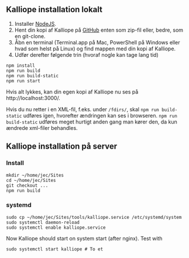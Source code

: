 ## Kalliope installation lokalt

1. Installer [NodeJS](https://nodejs.org/en/).
2. Hent din kopi af Kalliope på [GitHub](https://github.com/thabz/Kalliope.git) enten som zip-fil eller, bedre, som en git-clone.
3. Åbn en terminal (Terminal.app på Mac, PowerShell på Windows eller hvad som helst på Linux) og find mappen med din kopi af Kalliope.
4. Udfør derefter følgende trin (hvoraf nogle kan tage lang tid)
  ```shell
  npm install
  npm run build
  npm run build-static
  npm run start
  ```
Hvis alt lykkes, kan din egen kopi af Kalliope nu ses på http://localhost:3000/.

Hvis du nu retter i en XML-fil, f.eks. under `/fdirs/`, skal `npm run build-static` udføres igen, hvorefter ændringen kan ses i browseren. `npm run build-static` udføres meget hurtigt anden gang man kører den, da kun ændrede xml-filer behandles.

## Kalliope installation på server

### Install

```shell
mkdir ~/home/jec/Sites
cd ~/home/jec/Sites
git checkout ...
npm run build
```

### systemd

```shell
sudo cp ~/home/jec/Sites/tools/kalliope.service /etc/systemd/system
sudo systemctl daemon-reload
sudo systemctl enable kalliope.service
```

Now Kalliope should start on system start (after nginx). Test with 
``` 
sudo systemctl start kalliope # To et
```

